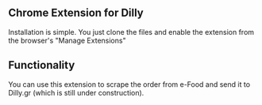## Chrome Extension for Dilly

Installation is simple. You just clone the files and enable the extension from the browser's "Manage Extensions"

## Functionality

You can use this extension to scrape the order from e-Food and send it to Dilly.gr (which is still under construction).